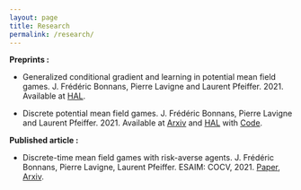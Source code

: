 ```yaml
---
layout: page
title: Research
permalink: /research/
---
```




__Preprints :__

* Generalized conditional gradient and learning in potential mean field games. J. Frédéric Bonnans, Pierre Lavigne and Laurent Pfeiffer. 2021. Available at [HAL](https://hal.archives-ouvertes.fr/hal-03341776).

* Discrete potential mean field games. J. Frédéric Bonnans, Pierre Lavigne and Laurent Pfeiffer. 2021. Available at [Arxiv](https://arxiv.org/abs/2106.07463) and [HAL](https://hal.inria.fr/hal-03260057) with [Code](https://lavignepierre.github.io/Potential-MFG/Introduction.html).

__Published article :__

* Discrete-time mean field games with risk-averse agents.
J.  Frédéric Bonnans, Pierre  Lavigne, Laurent  Pfeiffer.
ESAIM: COCV, 2021. [Paper](https://www.esaim-cocv.org/articles/cocv/abs/2021/02/cocv200105/cocv200105.html), [Arxiv](https://arxiv.org/abs/2005.02232).
